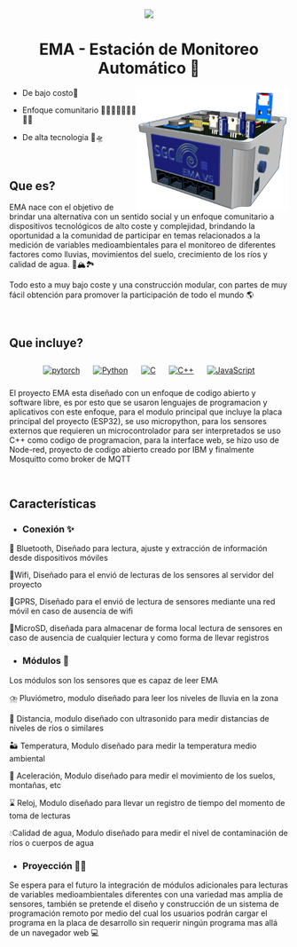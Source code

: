 <div align="center">
<img src="https://upload.wikimedia.org/wikipedia/commons/thumb/5/5a/Servicio_Geol%C3%B3gico_Colombiano_logo.svg/1200px-Servicio_Geol%C3%B3gico_Colombiano_logo.svg.png" align="center" height="130" width="" />
</div>  
  

# <div align="center">EMA - Estación de Monitoreo Automático 🍃</div>  
  

<div align="right">
<img src="https://raw.githubusercontent.com/A1ej0/EMA/main/Sin%20nombre.png?token=GHSAT0AAAAAACLTYWEPDX7HIG6CSBKCPELKZL4QP4Q" align="right" height="220" width="" />
</div>  
  

-  De bajo costo💸  
  

- Enfoque comunitario 🙆🧑‍🎓🧑‍🌾🧑‍🍳🧑‍🚒  
  

- De alta tecnologia 🚀🛸  
  

<br/>  


## Que es?  
EMA nace con el objetivo de brindar una alternativa con un sentido social y un enfoque comunitario a dispositivos tecnológicos de alto coste y complejidad, brindando la oportunidad a la comunidad de participar en temas relacionados a la medición de variables medioambientales para el monitoreo de diferentes factores como lluvias, movimientos del suelo, crecimiento de los ríos y calidad de agua. 🌋🏔️🏞️

Todo esto a muy bajo coste y una construcción modular, con partes de muy fácil obtención para promover la participación de todo el mundo 
🌎  
  

<br/>  


## Que incluye?  
<div align="center">  
<a href="https://pytorch.org/" target="_blank"><img style="margin: 10px" src="https://profilinator.rishav.dev/skills-assets/pytorch-icon.svg" alt="pytorch" height="75" /></a>  
<a href="https://www.python.org/" target="_blank"><img style="margin: 10px" src="https://profilinator.rishav.dev/skills-assets/python-original.svg" alt="Python" height="75" /></a>  
<a href="https://www.cprogramming.com/" target="_blank"><img style="margin: 10px" src="https://profilinator.rishav.dev/skills-assets/c-original.svg" alt="C" height="75" /></a>  
<a href="https://www.cplusplus.com/" target="_blank"><img style="margin: 10px" src="https://profilinator.rishav.dev/skills-assets/cplusplus-original.svg" alt="C++" height="75" /></a>  
<a href="https://www.javascript.com/" target="_blank"><img style="margin: 10px" src="https://profilinator.rishav.dev/skills-assets/javascript-original.svg" alt="JavaScript" height="75" /></a>  
</div>  

El proyecto EMA esta diseñado con un enfoque de codigo abierto y software libre, es por esto que se usaron lenguajes de programacion y aplicativos con este enfoque, para el modulo principal que incluye la placa principal del proyecto (ESP32), se uso micropython, para los sensores externos que requieren un microcontrolador para ser interpretados se uso C++ como codigo de programacion, para la interface web, se hizo uso de Node-red, proyecto de codigo abierto creado por IBM y finalmente Mosquitto como broker de MQTT  
  

<br/>  


## Características  
- ### Conexión ✨  
  

📶 Bluetooth, Diseñado para lectura, ajuste y extracción de información desde dispositivos móviles

🥝Wifi, Diseñado para el envió de lecturas de los sensores al servidor del proyecto

📱GPRS, Diseñado para el envió de lectura de sensores mediante una red móvil en caso de ausencia de wifi

📝MicroSD, diseñada para almacenar de forma local lectura de sensores en caso de ausencia de cualquier lectura y como forma de llevar registros

  
  

- ### Módulos 🧩  
  

Los módulos son los sensores que es capaz de leer EMA  
  

⛈️ Pluviómetro, modulo diseñado para leer los niveles de lluvia en la zona

📏 Distancia, modulo diseñado con ultrasonido para medir distancias de niveles de ríos o similares

🏜️ Temperatura, Modulo diseñado para medir la temperatura medio ambiental

🚄 Aceleración, Modulo diseñado para medir el movimiento de los suelos, montañas, etc

⌛ Reloj, Modulo diseñado para llevar un registro de tiempo del momento de toma de lecturas

💧Calidad de agua, Modulo diseñado para medir el nivel de contaminación de ríos o cuerpos de agua  
  

- ### Proyección 🚀✨  
  

Se espera para el futuro la integración de módulos adicionales para lecturas de variables medioambientales diferentes con una variedad mas amplia de sensores, también se pretende el diseño y construcción de un sistema de programación remoto por medio del cual los usuarios podrán cargar el programa en la placa de desarrollo sin requerir ningún programa mas allá de un navegador web 💻  

<br />
